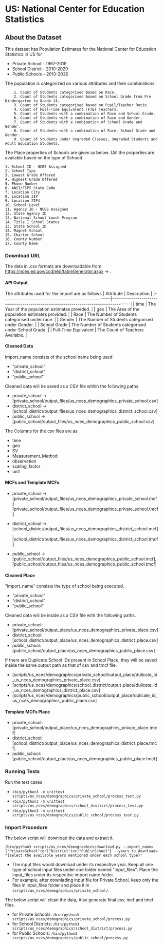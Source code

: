 # US: National Center for Education Statistics

## About the Dataset
This dataset has Population Estimates for the National Center for Education Statistics in US for 
- Private School - 1997-2019
- School District - 2010-2020
- Public Schools - 2010-2020

The population is categorized on various attributes and their combinations:
        
        1. Count of Students categorised based on Race.
        2. Count of Students categorised based on School Grade from Pre Kindergarten to Grade 13.
        3. Count of Students categorised based on Pupil/Teacher Ratio.
        4. Count of Full-Time Equivalent (FTE) Teachers. 
        5. Count of Students with a combination of Race and School Grade. 
        6. Count of Students with a combination of Race and Gender.
        7. Count of Students with a combination of School Grade and Gender.
        8. Count of Students with a combination of Race, School Grade and Gender.
        9. Count of Students under Ungraded Classes, Ungraded Students and Adult Education Students.

The Place properties of Schools are given as below:
    (All the properties are available based on the type of School)

    1. School ID - NCES Assigned
    2. School Type
    3. Lowest Grade Offered
    4. Highest Grade Offered
    5. Phone Number
    6. ANSI/FIPS State Code
    7. Location City
    8. Location ZIP
    9. Location ZIP4
    10. School Level
    11. Agency ID - NCES Assigned
    12. State Agency ID
    13. National School Lunch Program
    14. Title I School Status
    13. State School ID
    14. Magnet School
    15. Charter School
    16. County Number
    17. County Name
        

### Download URL
The data in .csv formats are downloadable from https://nces.ed.gov/ccd/elsi/tableGenerator.aspx -> 	.


#### API Output
The attributes used for the import are as follows
| Attribute      					| Description                                                 				|
|-------------------------------------------------------|---------------------------------------------------------------------------------------|
| time       					| The Year of the population estimates provided. 				|
| geo       					| The Area of the population estimates provided. 				|
| Race  				| The Number of Students categorised under race. 						|
| Gender   	| The Number of Students categorised under Gender.  |
| School Grade  	        	| The Number of Students categorised under School Grade. 		|
| Full-Time Equivalent 				| The Count of Teachers Available.						|



#### Cleaned Data
import_name consists of the school name being used 
- "private_school"
- "district_school"
- "public_school"

Cleaned data will be saved as a CSV file within the following paths.
- private_school -> [private_school/output_files/us_nces_demographics_private_school.csv]
- district_school -> [school_district/output_files/us_nces_demographics_district_school.csv]
- public_school -> [public_school/output_files/us_nces_demographics_public_school.csv]

The Columns for the csv files are as 
- time
- geo
- SV
- Measurement_Method
- observation
- scaling_factor
- unit



#### MCFs and Template MCFs
- private_school -> [private_school/output_files/us_nces_demographics_private_school.mcf]
                    [private_school/output_files/us_nces_demographics_private_school.tmcf]


- district_school -> [school_district/output_files/us_nces_demographics_district_school.mcf],
                     [school_district/output_files/us_nces_demographics_district_school.tmcf]


- public_school ->  [public_school/output_files/us_nces_demographics_public_school.mcf],
                    [public_school/output_files/us_nces_demographics_public_school.tmcf]


#### Cleaned Place
"import_name" consists the type of school being executed. 
- "private_school"
- "district_school"
- "public_school"

Cleaned data will be inside as a CSV file with the following paths.
- private_school:
[private_school/output_place/us_nces_demographics_private_place.csv]
- district_school:
[school_district/output_place/us_nces_demographics_district_place.csv]
- public_school:
[public_school/output_place/us_nces_demographics_public_place.csv]

If there are Duplicate School IDs present in School Place, they will be saved inside the same output path as that of csv and tmcf file.
- [scripts/us_nces/demographics/private_school/output_place/dulicate_id_us_nces_demographics_private_place.csv]
- [scripts/us_nces/demographics/school_district/output_place/dulicate_id_us_nces_demographics_district_place.csv]
- [scripts/us_nces/demographics/public_school/output_place/dulicate_id_us_nces_demographics_public_place.csv]


#### Template MCFs Place
- private_school:
[private_school/output_place/us_nces_demographics_private_place.tmcf]
- district_school:
[school_district/output_place/us_nces_demographics_district_place.tmcf]
- public_school:
[public_school/output_place/us_nces_demographics_public_place.tmcf]

### Running Tests

Run the test cases

- `/bin/python3 -m unittest scripts/us_nces/demographics/private_school/process_test.py`
- `/bin/python3 -m unittest scripts/us_nces/demographics/school_district/process_test.py`
- `/bin/python3 -m unittest scripts/us_nces/demographics/public_school/process_test.py`




### Import Procedure

The below script will download the data and extract it.

`/bin/python3 scripts/us_nces/demographics/download.py --import_name={"PrivateSchool"(or)"District"(or)"PublicSchool"} --years_to_download= "{select the available years mentioned under each school type}"`

- The input files would download under its respective year. Keep all one type of school input files under one folder named "input_files". Place the input_files under its respective import name folder.
- For example, after downlading input file for Private School, keep only the files in input_files folder and place it in `scripts/us_nces/demographics/private_school/`.

The below script will clean the data, Also generate final csv, mcf and tmcf files.
- for Private Schools:
`/bin/python3 scripts/us_nces/demographics/private_school/process.py`
- for School Districts:
`/bin/python3 scripts/us_nces/demographics/school_district/process.py`
- for Public Schools:
`/bin/python3 scripts/us_nces/demographics/public_school/process.py`
